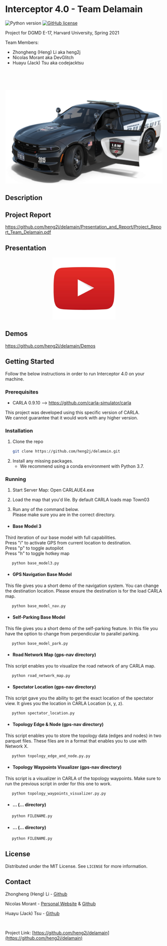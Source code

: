 # Interceptor 4.0 - Team Delamain

![Python version](https://img.shields.io/badge/python-v3.7-blue)
[![GitHub license](https://img.shields.io/github/license/heng2j/delamain)](https://github.com/heng2j/delamain/master/LICENSE)


Project for DGMD E-17, Harvard University, Spring 2021

Team Members:
   * Zhongheng (Heng) Li aka heng2j
   * Nicolas Morant aka DevGlitch
   * Huayu (Jack) Tsu aka codejacktsu

<br>

<br>

<!-- PROJECT LOGO -->
<br />
<p align="center">
  <a href="https://github.com/heng2j/delamain">
    <img src="images/police_car_picture.png" alt="Logo" height="300">
  </a>
</p>

<!-- DESCRIPTION OF THE PROJECT -->
## Description


<!-- PROJECT REPORT-->
## Project Report
https://github.com/heng2j/delamain/Presentation_and_Report/Project_Report_Team_Delamain.pdf


<!-- PROJECT PRESENTATION-->
## Presentation
<p align="center">
  <a href="https://youtu.be/7PMrhMN3heU">
    <img src="images/youtube.jpeg" alt="Logo" width="200" height="200">
  </a>
</p>


<!-- DEMO OF THE PROJECT -->
## Demos
https://github.com/heng2j/delamain/Demos


<!-- GETTING STARTED -->
## Getting Started

Follow the below instructions in order to run Interceptor 4.0 on your machine.


### Prerequisites

* CARLA 0.9.10 --> https://github.com/carla-simulator/carla

This project was developed using this specific version of CARLA.
<br>
We cannot guarantee that it would work with any higher version.


### Installation

1. Clone the repo
   ```sh
   git clone https://github.com/heng2j/delamain.git
   ```
2. Install any missing packages. 
   + We recommend using a conda environment with Python 3.7.
    

### Running

1. Start Server Map: Open CARLAUE4.exe


2. Load the map that you'd lile. By default CARLA loads map Town03


3. Run any of the command below.<br>
   Please make sure you are in the correct directory.
   

* #### Base Model 3

Third iteration of our base model with full capabilities.<br>
Press "i" to activate GPS from current location to destination.<br>
Press "p" to toggle autopilot<br>
Press "h" to toggle hotkey map
```sh
   python base_model3.py
   ```

* #### GPS Navigation Base Model

This file gives you a short demo of the navigation system. You can change the destination location.
Please ensure the destination is for the load CARLA map.
```sh
   python base_model_nav.py
   ```

* #### Self-Parking Base Model

This file gives you a short demo of the self-parking feature. In this file you have the option to change from perpendicular to parallel parking.
```sh
   python base_model_park.py
   ```

* #### Road Network Map (gps-nav directory)

This script enables you to visualize the road network of any CARLA map.
```sh
   python road_network_map.py
   ```

* #### Spectator Location (gps-nav directory)

This script gave you the ability to get the exact location of the spectator view. 
It gives you the location in CARLA Location (x, y, z).
```sh
   python spectator_location.py
   ```

* #### Topology Edge & Node (gps-nav directory)

This script enables you to store the topology data (edges and nodes) in two parquet files.
These files are in a format that enables you to use with Network X.
```sh
   python topology_edge_and_node.py.py
   ```

* #### Topology Waypoints Visualizer (gps-nav directory)

This script is a visualizer in CARLA of the topology waypoints. Make sure to run the previous script in order for this one to work.
```sh
   python topology_waypoints_visualizer.py.py
   ```

* #### ... (... directory)
```sh
   python FILENAME.py
   ```

* #### ... (... directory)
```sh
   python FILENAME.py
   ```


<!-- LICENSE -->
## License

Distributed under the MIT License. See `LICENSE` for more information.


<!-- CONTACT -->
## Contact

Zhongheng (Heng) Li  - [Github](https://github.com/heng2j)

Nicolas Morant - [Personal Website](https://www.nicolasmorant.com/)
 & [Github](https://github.com/DevGlitch)

Huayu (Jack) Tsu - [Github](https://github.com/codejacktsu)

<br>

Project Link: [https://github.com/heng2j/delamain](https://github.com/heng2j/delamain)
